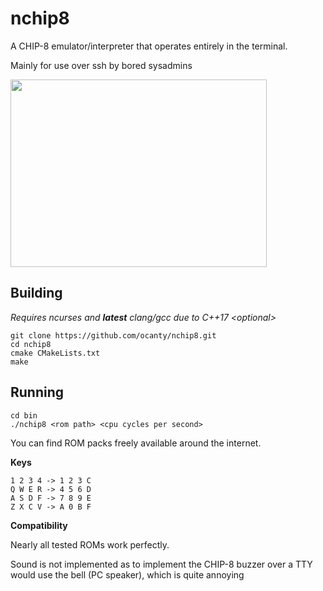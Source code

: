 nchip8
==
A CHIP-8 emulator/interpreter that operates entirely in the terminal.

Mainly for use over ssh by bored sysadmins

<img src="https://gfycat.com/gratefulcookedhalicore.gif" width="410" height="300">

Building
----
_Requires ncurses and **latest** clang/gcc due to C++17 \<optional\>_

```
git clone https://github.com/ocanty/nchip8.git
cd nchip8
cmake CMakeLists.txt
make
```

Running
----
```
cd bin
./nchip8 <rom path> <cpu cycles per second>
```

You can find ROM packs freely available around the internet.

**Keys**

```
1 2 3 4 -> 1 2 3 C
Q W E R -> 4 5 6 D
A S D F -> 7 8 9 E
Z X C V -> A 0 B F
```

**Compatibility**

Nearly all tested ROMs work perfectly.

Sound is not implemented as to implement the CHIP-8 buzzer over a TTY would use the bell (PC speaker), which is quite annoying
